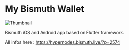 # My Bismuth Wallet

![Thumbnail](https://raw.githubusercontent.com/bismuthfoundation/MEDIA-KIT/master/Screenshots/MyBismuthWallet/my_bis_wallet.png "Thumbnail")

Bismuth iOS and Android app based on Flutter framework.

All infos here : https://hypernodes.bismuth.live/?p=2574
